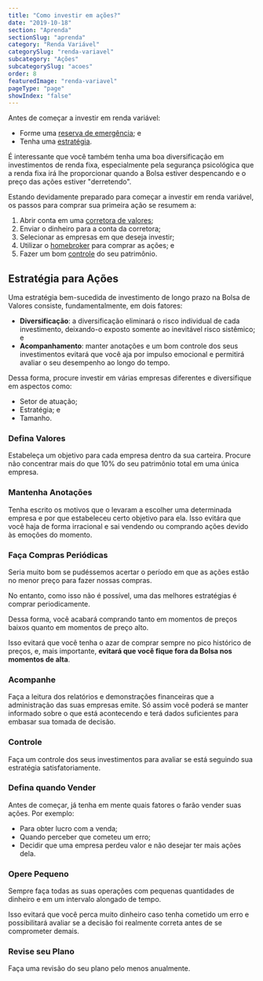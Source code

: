 ```yaml
---
title: "Como investir em ações?"
date: "2019-10-18"
section: "Aprenda"
sectionSlug: "aprenda"
category: "Renda Variável"
categorySlug: "renda-variavel"
subcategory: "Ações"
subcategorySlug: "acoes"
order: 8
featuredImage: "renda-variavel"
pageType: "page"
showIndex: "false"
---
```


Antes de começar a investir em renda variável:

- Forme uma [reserva de emergência](/aprenda/financas/iniciantes/reserva-de-emergencia); e
- Tenha uma [estratégia](/aprenda/financas/estrategia).

É interessante que você também tenha uma boa diversificação em investimentos de renda fixa, especialmente pela segurança psicológica que a renda fixa irá lhe proporcionar quando a Bolsa estiver despencando e o preço das ações estiver "derretendo".

Estando devidamente preparado para começar a investir em renda variável, os passos para comprar sua primeira ação se resumem a:

1. Abrir conta em uma [corretora de valores](/aprenda/renda-variavel/bolsa-de-valores/corretora-de-valores);
2. Enviar o dinheiro para a conta da corretora;
3. Selecionar as empresas em que deseja investir;
4. Utilizar o [homebroker](/aprenda/renda-variavel/homebroker) para comprar as ações; e
5. Fazer um bom [controle](/aprenda/financas/controle) do seu patrimônio.

## Estratégia para Ações

Uma estratégia bem-sucedida de investimento de longo prazo na Bolsa de Valores consiste, fundamentalmente, em dois fatores:

- **Diversificação**: a diversificação eliminará o risco individual de cada investimento, deixando-o exposto somente ao inevitável risco sistêmico; e
- **Acompanhamento**: manter anotações e um bom controle dos seus investimentos evitará que você aja por impulso emocional e permitirá avaliar o seu desempenho ao longo do tempo.

Dessa forma, procure investir em várias empresas diferentes e diversifique em aspectos como:

- Setor de atuação;
- Estratégia; e
- Tamanho.

### Defina Valores

Estabeleça um objetivo para cada empresa dentro da sua carteira. Procure não concentrar mais do que 10% do seu patrimônio total em uma única empresa.

### Mantenha Anotações

Tenha escrito os motivos que o levaram a escolher uma determinada empresa e por que estabeleceu certo objetivo para ela. Isso evitára que você haja de forma irracional e sai vendendo ou comprando ações devido às emoções do momento.

### Faça Compras Periódicas

Seria muito bom se pudéssemos acertar o período em que as ações estão no menor preço para fazer nossas compras. 

No entanto, como isso não é possível, uma das melhores estratégias é comprar periodicamente.

Dessa forma, você acabará comprando tanto em momentos de preços baixos quanto em momentos de preço alto.

Isso evitará que você tenha o azar de comprar sempre no pico histórico de preços, e, mais importante, **evitará que você fique fora da Bolsa nos momentos de alta**.

### Acompanhe

Faça a leitura dos relatórios e demonstrações financeiras que a administração das suas empresas emite. Só assim você poderá se manter informado sobre o que está acontecendo e terá dados suficientes para embasar sua tomada de decisão.

### Controle

Faça um controle dos seus investimentos para avaliar se está seguindo sua estratégia satisfatoriamente.

### Defina quando Vender

Antes de começar, já tenha em mente quais fatores o farão vender suas ações. Por exemplo:

- Para obter lucro com a venda;
- Quando perceber que cometeu um erro;
- Decidir que uma empresa perdeu valor e não desejar ter mais ações dela.

### Opere Pequeno

Sempre faça todas as suas operações com pequenas quantidades de dinheiro e em um intervalo alongado de tempo.

Isso evitará que você perca muito dinheiro caso tenha cometido um erro e possibilitará avaliar se a decisão foi realmente correta antes de se comprometer demais.

### Revise seu Plano

Faça uma revisão do seu plano pelo menos anualmente.

